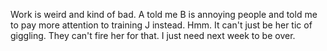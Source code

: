 Work is weird and kind of bad. A told me B is annoying people and told me to pay more attention to training J instead. Hmm. It can't just be her tic of giggling. They can't fire her for that. I just need next week to be over.
